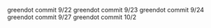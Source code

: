 greendot commit 9/22
greendot commit 9/23
greendot commit 9/24
greendot commit 9/27
greendot commit 10/2